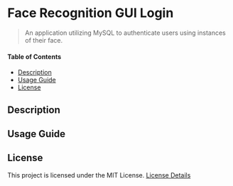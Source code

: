 # Face Recognition GUI Login
> An application utilizing MySQL to authenticate users using instances of their face.

#### Table of Contents 
- [Description](#desc)
- [Usage Guide](#inst)
- [License](#lics)

<a name="desc"></a>
## Description

<a name="inst"></a>
## Usage Guide

<a name="lics"></a>
## License
This project is licensed under the MIT License. [License Details](../master/LICENSE)
